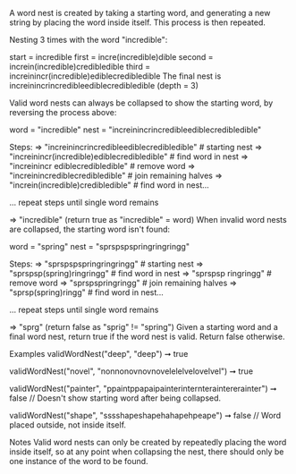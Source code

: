 A word nest is created by taking a starting word, and generating a new string by placing the word inside itself. This process is then repeated.

Nesting 3 times with the word "incredible":

start  = incredible
first  = incre(incredible)dible
second = increin(incredible)credibledible
third  = increinincr(incredible)ediblecredibledible
The final nest is increinincrincredibleediblecredibledible (depth = 3)

Valid word nests can always be collapsed to show the starting word, by reversing the process above:

word = "incredible"
nest = "increinincrincredibleediblecredibledible"

Steps:
=> "increinincrincredibleediblecredibledible"   # starting nest
=> "increinincr(incredible)ediblecredibledible" # find word in nest
=> "increinincr            ediblecredibledible" # remove word
=> "increinincrediblecredibledible"             # join remaining halves
=> "increin(incredible)credibledible"           # find word in nest...

... repeat steps until single word remains

=> "incredible" (return true as "incredible" = word)
When invalid word nests are collapsed, the starting word isn't found:

word = "spring"
nest = "sprspspspringringringg"

Steps:
=> "sprspspspringringringg"   # starting nest
=> "sprspsp(spring)ringringg" # find word in nest
=> "sprspsp        ringringg" # remove word
=> "sprspspringringg"         # join remaining halves
=> "sprsp(spring)ringg"       # find word in nest...

... repeat steps until single word remains

=> "sprg" (return false as "sprig" != "spring")
Given a starting word and a final word nest, return true if the word nest is valid. Return false otherwise.

Examples
validWordNest("deep", "deep") ➞ true

validWordNest("novel", "nonnonovnovnovelelelvelovelvel") ➞ true

validWordNest("painter", "ppaintppapaipainterinternteraintererainter") ➞ false
// Doesn't show starting word after being collapsed.

validWordNest("shape", "sssshapeshapehahapehpeape") ➞ false
// Word placed outside, not inside itself.

Notes
Valid word nests can only be created by repeatedly placing the word inside itself, so at any point when collapsing the nest, there should only be one instance of the word to be found.